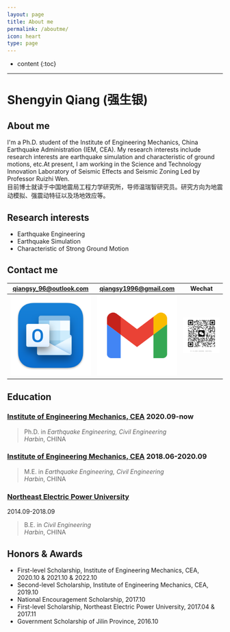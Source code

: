 ```yaml
---
layout: page
title: About me
permalink: /aboutme/
icon: heart
type: page
---
```

* content
{:toc}
---

# **Shengyin Qiang (强生银)**

## **About me**
I'm a Ph.D. student of the Institute of Engineering Mechanics, China Earthquake Administration (IEM, CEA). My research interests include research interests are earthquake simulation and characteristic of ground motions, etc.At present, I am working in the Science and Technology Innovation Laboratory of Seismic Effects and Seismic Zoning Led by Professor Ruizhi Wen.<br>
目前博士就读于中国地震局工程力学研究所，导师温瑞智研究员。研究方向为地震动模拟、强震动特征以及场地效应等。
## **Research interests**
* Earthquake Engineering
* Earthquake Simulation
* Characteristic of Strong Ground Motion

## **Contact me**

|            qiangsy_96@outlook.com                          |                   qiangsy1996@gmail.com                       |              Wechat                       |
|:---------------------------------------------:|:-----------------------------------:|:-----------------------------------------------:|
| ![](/picture/outlook.png)|  ![](/picture/gmail.png) | ![](/picture/wechat.jpg) |



## **Education**
### <a href="https://www.iem.ac.cn/">Institute of Engineering Mechanics, CEA</a>   2020.09-now
 > Ph.D. in _Earthquake Engineering, Civil Engineering_<br>
 > _Harbin_, CHINA
### <a href="https://www.iem.ac.cn/">Institute of Engineering Mechanics, CEA</a>  2018.06-2020.09
 > M.E. in _Earthquake Engineering, Civil Engineering_<br>
 > _Harbin_, CHINA 
### <a href="http://www.neepu.edu.cn/">Northeast Electric Power University</a>
 2014.09-2018.09

 > B.E. in  _Civil Engineering_<br>
 > _Harbin_, CHINA

## **Honors & Awards**
* First-level Scholarship, Institute of Engineering Mechanics, CEA, 2020.10 & 2021.10 & 2022.10<br>
* Second-level Scholarship, Institute of Engineering Mechanics, CEA, 2019.10<br>
* National Encouragement Scholarship, 2017.10<br>
* First-level Scholarship, Northeast Electric Power University, 2017.04 & 2017.11<br>
* Government Scholarship of Jilin Province, 2016.10<br>

<!-- ### Footer
Last updated: May 2013 -->
